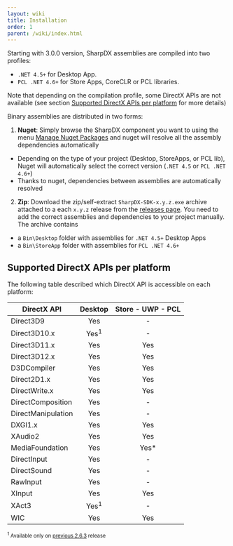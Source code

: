 ```yaml
---
layout: wiki
title: Installation
order: 1
parent: /wiki/index.html
---
```

Starting with 3.0.0 version, SharpDX assemblies are compiled into two profiles:

- `.NET 4.5+` for Desktop App.
- `PCL .NET 4.6+` for Store Apps, CoreCLR or PCL libraries.

Note that depending on the compilation profile, some DirectX APIs are not available (see section [Supported DirectX APIs per platform](#anchor-wiki-sharpdx-perplatformdirectxapisupport) for more details)

Binary assemblies are distributed in two forms:

1. **Nuget**: Simply browse the SharpDX component you want to using the menu [Manage Nuget Packages](http://docs.nuget.org/docs/start-here/managing-nuget-packages-using-the-dialog) and nuget will resolve all the assembly dependencies automatically
  - Depending on the type of your project (Desktop, StoreApps, or PCL lib), Nuget will automatically select the correct version (`.NET 4.5` or `PCL .NET 4.6+`)
  - Thanks to nuget, dependencies between assemblies are automatically resolved
2. **Zip**: Download the zip/self-extract `SharpDX-SDK-x.y.z.exe` archive attached to a each `x.y.z` release from the [releases page](https://github.com/sharpdx/SharpDX/releases).
  You need to add the correct assemblies and dependencies to your project manually.
  The archive contains
  - a `Bin\Desktop` folder with assemblies for `.NET 4.5+` Desktop Apps
  - a `Bin\StoreApp` folder with assemblies for `PCL .NET 4.6+` 
  

## <a name="anchor-wiki-sharpdx-perplatformdirectxapisupport"></a>Supported DirectX APIs per platform

The following table described which DirectX API is accessible on each platform:


| DirectX API      |    Desktop     |   Store - UWP - PCL   |
|------------------|:--------------:|:-------------:|
|Direct3D9         |      Yes       |      -        |
|Direct3D10.x      |      Yes<sup>1</sup>       |      -        |
|Direct3D11.x      |      Yes       |     Yes       |
|Direct3D12.x      |      Yes       |     Yes       |
|D3DCompiler       |      Yes       |     Yes       |
|Direct2D1.x       |      Yes       |     Yes       |
|DirectWrite.x     |      Yes       |     Yes       |
|DirectComposition |      Yes       |      -        |
|DirectManipulation|      Yes       |      -        |
|DXGI1.x           |      Yes       |     Yes       |
|XAudio2           |      Yes       |     Yes       |
|MediaFoundation   |      Yes       |     Yes*      |
|DirectInput       |      Yes       |      -        |
|DirectSound       |      Yes       |      -        |
|RawInput          |      Yes       |      -        |
|XInput            |      Yes       |     Yes       |
|XAct3             |      Yes<sup>1</sup>       |      -        |
|WIC               |      Yes       |     Yes       |

<sub><sup>1</sup> Available only on [previous 2.6.3](https://github.com/sharpdx/SharpDX/releases/tag/2.6.3) release</sub>
